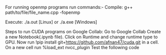 For running openmp programs run commands:-
Compile: g++ path/to/file/file_name.cpp -fopenmp

Execute: ./a.out [Linux] or ./a.exe [Windows]

Steps to run CUDA programs on Google Collab:
Go to Google Collab
Create a new Notebook(.ipynb file).
Click on Runtime and change runtime type to GPU.
Now run !pip install git+https://github.com/afnan47/cuda.git in a cell.
On a new cell run %load_ext nvcc_plugin
Test the following code
